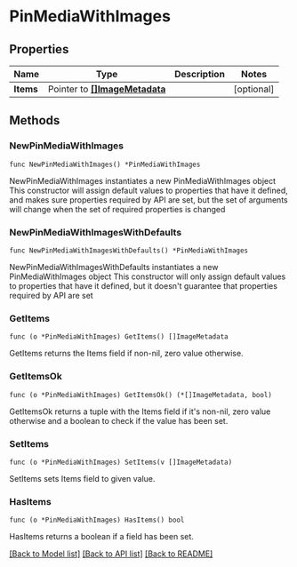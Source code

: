 # PinMediaWithImages

## Properties

Name | Type | Description | Notes
------------ | ------------- | ------------- | -------------
**Items** | Pointer to [**[]ImageMetadata**](ImageMetadata.md) |  | [optional] 

## Methods

### NewPinMediaWithImages

`func NewPinMediaWithImages() *PinMediaWithImages`

NewPinMediaWithImages instantiates a new PinMediaWithImages object
This constructor will assign default values to properties that have it defined,
and makes sure properties required by API are set, but the set of arguments
will change when the set of required properties is changed

### NewPinMediaWithImagesWithDefaults

`func NewPinMediaWithImagesWithDefaults() *PinMediaWithImages`

NewPinMediaWithImagesWithDefaults instantiates a new PinMediaWithImages object
This constructor will only assign default values to properties that have it defined,
but it doesn't guarantee that properties required by API are set

### GetItems

`func (o *PinMediaWithImages) GetItems() []ImageMetadata`

GetItems returns the Items field if non-nil, zero value otherwise.

### GetItemsOk

`func (o *PinMediaWithImages) GetItemsOk() (*[]ImageMetadata, bool)`

GetItemsOk returns a tuple with the Items field if it's non-nil, zero value otherwise
and a boolean to check if the value has been set.

### SetItems

`func (o *PinMediaWithImages) SetItems(v []ImageMetadata)`

SetItems sets Items field to given value.

### HasItems

`func (o *PinMediaWithImages) HasItems() bool`

HasItems returns a boolean if a field has been set.


[[Back to Model list]](../README.md#documentation-for-models) [[Back to API list]](../README.md#documentation-for-api-endpoints) [[Back to README]](../README.md)


